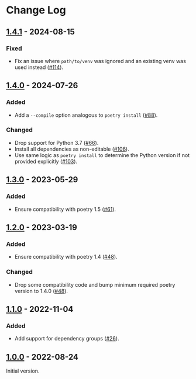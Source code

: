 # Change Log


## [1.4.1] - 2024-08-15

### Fixed

- Fix an issue where `path/to/venv` was ignored and an existing venv was used instead ([#114](https://github.com/python-poetry/poetry-plugin-bundle/pull/114)).


## [1.4.0] - 2024-07-26

### Added

- Add a `--compile` option analogous to `poetry install` ([#88](https://github.com/python-poetry/poetry-plugin-bundle/pull/88)).

### Changed

- Drop support for Python 3.7 ([#66](https://github.com/python-poetry/poetry-plugin-bundle/pull/66)).
- Install all dependencies as non-editable ([#106](https://github.com/python-poetry/poetry-plugin-bundle/pull/106)).
- Use same logic as `poetry install` to determine the Python version if not provided explicitly ([#103](https://github.com/python-poetry/poetry-plugin-bundle/pull/103)).


## [1.3.0] - 2023-05-29

### Added

- Ensure compatibility with poetry 1.5 ([#61](https://github.com/python-poetry/poetry-plugin-bundle/pull/61)).


## [1.2.0] - 2023-03-19

### Added

- Ensure compatibility with poetry 1.4 ([#48](https://github.com/python-poetry/poetry-plugin-bundle/pull/48)).

### Changed

- Drop some compatibility code and bump minimum required poetry version to 1.4.0 ([#48](https://github.com/python-poetry/poetry-plugin-bundle/pull/48)).


## [1.1.0] - 2022-11-04

### Added

- Add support for dependency groups ([#26](https://github.com/python-poetry/poetry-plugin-bundle/pull/26)).


## [1.0.0] - 2022-08-24

Initial version.


[Unreleased]: https://github.com/python-poetry/poetry-plugin-bundle/compare/1.4.1...main
[1.4.1]: https://github.com/python-poetry/poetry-plugin-bundle/releases/tag/1.4.0
[1.4.0]: https://github.com/python-poetry/poetry-plugin-bundle/releases/tag/1.4.0
[1.3.0]: https://github.com/python-poetry/poetry-plugin-bundle/releases/tag/1.3.0
[1.2.0]: https://github.com/python-poetry/poetry-plugin-bundle/releases/tag/1.2.0
[1.1.0]: https://github.com/python-poetry/poetry-plugin-bundle/releases/tag/1.1.0
[1.0.0]: https://github.com/python-poetry/poetry-plugin-bundle/releases/tag/1.0.0
